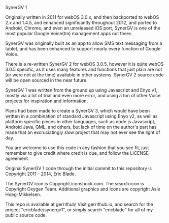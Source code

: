 SynerGV 1

Originally written in 2011 for webOS 3.0.x, and then backported to webOS 2.x and 
1.4.5, and enhanced significantly throughout 2012, and ported to Android, Chrome,
and even an unreleased iOS port, SynerGV is one of the most popular Google
Voice(tm) management apps out there.

SynerGV was originally built as an app to allow SMS text messaging from a tablet,
and has been enhanced to support nearly every function of Google Voice.

There is a re-written SynerGV 2 for webOS 3.0.5, however it is quite webOS 3.0.5
specific, as it uses many features and functions that just plain are not (or were
not at the time) available in other systems.  SynerGV 2 source code will be open
sourced in the near future.

SynerGV 1 was written from the ground up using Javascript and Enyo v1, mostly
via a lot of trial and even more error, and using a ton of other Voice projects
for inspiration and information.

Plans had been made to create a SynerGV 3, which would have been written in
a combination of standard Javascript using Enyo v2, 
as well as platform specific pieces in other languages, such as node.js Javascript, 
Android Java, QML, and others, but lack of time on the author's part has made that
an excruciatingly slow project that may not ever see the light of day.

You are welcome to use this code in any fashion that you see fit, just remember
to give credit where credit is due, and follow the LICENSE agreement.

Original SynerGV 1 code through the initial commit to this repository is
Copyright 2011 - 2014, Eric Blade.

The SynerGV icon is Copyright iconshock.com.
The search icon is Copyright Oxygen Team.
Additional graphics and Icons are copyright Asle Hoeg-Mikkelsen.

This repo is available at gerrithub!  Visit gerrithub.io, and search for the
project "ericblade/synergv1", or simply search "ericblade" for all of my public
source code.



